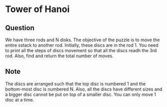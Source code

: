 # Tower of Hanoi

## Question

We have three rods and N disks. The objective of the puzzle is to move the entire sstack to another rod. Initially, these discs are in the rod 1. You need to print all the steps of discs movement so that all the discs readh the 3rd rod. Also, find and return the total number of moves.

## Note

The discs are arranged such that the top disc is numbered 1 and the bottom-most disc is numbered N. Also, all the discs have different sizes and a bigger disc cannot be put on top of a smaller disc. You can only move 1 disc at a time.
